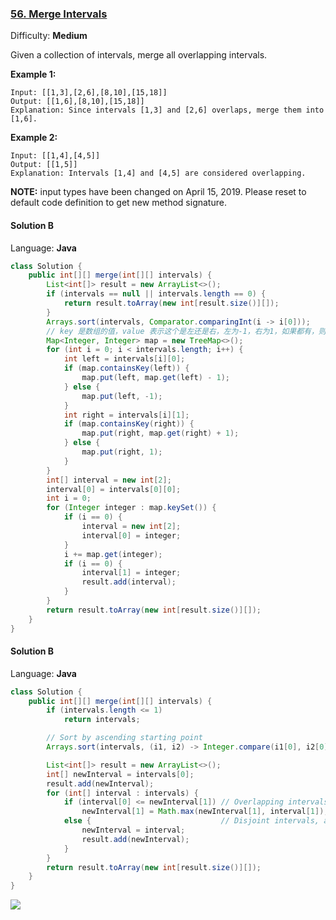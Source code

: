 ### [56\. Merge Intervals](https://leetcode.com/problems/merge-intervals/)

Difficulty: **Medium**


Given a collection of intervals, merge all overlapping intervals.

**Example 1:**

```
Input: [[1,3],[2,6],[8,10],[15,18]]
Output: [[1,6],[8,10],[15,18]]
Explanation: Since intervals [1,3] and [2,6] overlaps, merge them into [1,6].
```

**Example 2:**

```
Input: [[1,4],[4,5]]
Output: [[1,5]]
Explanation: Intervals [1,4] and [4,5] are considered overlapping.
```

**NOTE:** input types have been changed on April 15, 2019\. Please reset to default code definition to get new method signature.


#### Solution B

Language: **Java**

```java
class Solution {
    public int[][] merge(int[][] intervals) {
        List<int[]> result = new ArrayList<>();
        if (intervals == null || intervals.length == 0) {
            return result.toArray(new int[result.size()][]);
        }
        Arrays.sort(intervals, Comparator.comparingInt(i -> i[0]));
        // key 是数组的值，value 表示这个是左还是右，左为-1，右为1，如果都有，则求和
        Map<Integer, Integer> map = new TreeMap<>();
        for (int i = 0; i < intervals.length; i++) {
            int left = intervals[i][0];
            if (map.containsKey(left)) {
                map.put(left, map.get(left) - 1);
            } else {
                map.put(left, -1);
            }
            int right = intervals[i][1];
            if (map.containsKey(right)) {
                map.put(right, map.get(right) + 1);
            } else {
                map.put(right, 1);
            }
        }
        int[] interval = new int[2];
        interval[0] = intervals[0][0];
        int i = 0;
        for (Integer integer : map.keySet()) {
            if (i == 0) {
                interval = new int[2];
                interval[0] = integer;
            }
            i += map.get(integer);
            if (i == 0) {
                interval[1] = integer;
                result.add(interval);
            }
        }
        return result.toArray(new int[result.size()][]);
    }
}

```
#### Solution B

Language: **Java**

```java
class Solution {
    public int[][] merge(int[][] intervals) {
        if (intervals.length <= 1)
            return intervals;

        // Sort by ascending starting point
        Arrays.sort(intervals, (i1, i2) -> Integer.compare(i1[0], i2[0]));

        List<int[]> result = new ArrayList<>();
        int[] newInterval = intervals[0];
        result.add(newInterval);
        for (int[] interval : intervals) {
            if (interval[0] <= newInterval[1]) // Overlapping intervals, move the end if needed
                newInterval[1] = Math.max(newInterval[1], interval[1]);
            else {                             // Disjoint intervals, add the new interval to the list
                newInterval = interval;
                result.add(newInterval);
            }
        }
        return result.toArray(new int[result.size()][]);
    }
}
```

![](http://ww2.sinaimg.cn/large/006tNc79ly1g4xeakhdjej31010u07bt.jpg)
